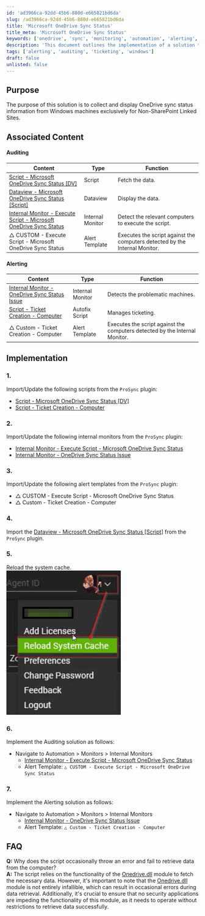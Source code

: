 ```yaml
---
id: 'ad3966ca-92dd-45b6-880d-e665821bd6da'
slug: /ad3966ca-92dd-45b6-880d-e665821bd6da
title: 'Microsoft OneDrive Sync Status'
title_meta: 'Microsoft OneDrive Sync Status'
keywords: ['onedrive', 'sync', 'monitoring', 'automation', 'alerting', 'auditing']
description: 'This document outlines the implementation of a solution to collect and display OneDrive sync status information from Windows machines, specifically for Non-SharePoint Linked Sites. It includes associated content for auditing and alerting, as well as a detailed implementation guide and FAQs regarding potential errors in data retrieval.'
tags: ['alerting', 'auditing', 'ticketing', 'windows']
draft: false
unlisted: false
---
```


## Purpose

The purpose of this solution is to collect and display OneDrive sync status information from Windows machines exclusively for Non-SharePoint Linked Sites.

## Associated Content

#### Auditing

| Content                                                                 | Type           | Function                                                   |
|-------------------------------------------------------------------------|----------------|------------------------------------------------------------|
| [Script - Microsoft OneDrive Sync Status [DV]](/docs/11c05d45-a0fb-4cfb-b388-cdc59362d9a1) | Script         | Fetch the data.                                           |
| [Dataview - Microsoft OneDrive Sync Status [Script]](/docs/5b97dae1-f82c-4ae4-9e21-a5c4e3b1480c) | Dataview       | Display the data.                                         |
| [Internal Monitor - Execute Script - Microsoft OneDrive Sync Status](/docs/b7936e96-423d-4c53-bd95-d10a6c4861f1) | Internal Monitor | Detect the relevant computers to execute the script.     |
| △ CUSTOM - Execute Script - Microsoft OneDrive Sync Status              | Alert Template | Executes the script against the computers detected by the Internal Monitor. |

#### Alerting

| Content                                                                 | Type           | Function                                                   |
|-------------------------------------------------------------------------|----------------|------------------------------------------------------------|
| [Internal Monitor - OneDrive Sync Status Issue](/docs/e54f4273-60a6-4790-bb8e-8c0a3d2033d5) | Internal Monitor | Detects the problematic machines.                          |
| [Script - Ticket Creation - Computer](/docs/63beba3c-f4a6-41a5-98e2-d4e4ce885035) | Autofix Script | Manages ticketing.                                        |
| △ Custom - Ticket Creation - Computer                                     | Alert Template | Executes the script against the computers detected by the Internal Monitor. |

## Implementation

### 1.
Import/Update the following scripts from the `ProSync` plugin:
- [Script - Microsoft OneDrive Sync Status [DV]](/docs/11c05d45-a0fb-4cfb-b388-cdc59362d9a1)  
- [Script - Ticket Creation - Computer](/docs/63beba3c-f4a6-41a5-98e2-d4e4ce885035)  

### 2.
Import/Update the following internal monitors from the `ProSync` plugin:
- [Internal Monitor - Execute Script - Microsoft OneDrive Sync Status](/docs/b7936e96-423d-4c53-bd95-d10a6c4861f1)  
- [Internal Monitor - OneDrive Sync Status Issue](/docs/e54f4273-60a6-4790-bb8e-8c0a3d2033d5)  

### 3.
Import/Update the following alert templates from the `ProSync` plugin:
- △ CUSTOM - Execute Script - Microsoft OneDrive Sync Status  
- △ Custom - Ticket Creation - Computer  

### 4.
Import the [Dataview - Microsoft OneDrive Sync Status [Script]](/docs/5b97dae1-f82c-4ae4-9e21-a5c4e3b1480c) from the `ProSync` plugin.

### 5.
Reload the system cache.  
![System Cache Reload](../../static/img/docs/11c05d45-a0fb-4cfb-b388-cdc59362d9a1/image_1.webp)

### 6.
Implement the Auditing solution as follows:
- Navigate to Automation > Monitors > Internal Monitors
  - [Internal Monitor - Execute Script - Microsoft OneDrive Sync Status](/docs/b7936e96-423d-4c53-bd95-d10a6c4861f1)  
  - Alert Template: `△ CUSTOM - Execute Script - Microsoft OneDrive Sync Status`

### 7.
Implement the Alerting solution as follows:
- Navigate to Automation > Monitors > Internal Monitors
  - [Internal Monitor - OneDrive Sync Status Issue](/docs/e54f4273-60a6-4790-bb8e-8c0a3d2033d5)  
  - Alert Template: `△ Custom - Ticket Creation - Computer`

## FAQ

**Q:** Why does the script occasionally throw an error and fail to retrieve data from the computer?  
**A:** The script relies on the functionality of the [Onedrive.dll](https://github.com/rodneyviana/ODSyncService) module to fetch the necessary data. However, it's important to note that the [Onedrive.dll](https://github.com/rodneyviana/ODSyncService) module is not entirely infallible, which can result in occasional errors during data retrieval. Additionally, it's crucial to ensure that no security applications are impeding the functionality of this module, as it needs to operate without restrictions to retrieve data successfully.
